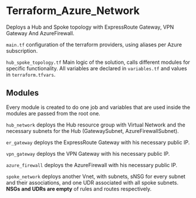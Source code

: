 

# Terraform_Azure_Network

Deploys a Hub and Spoke topology with ExpressRoute Gateway, VPN Gateway And AzureFirewall.

`main.tf` configuration of the terraform providers, using aliases per Azure subscription.

`hub_spoke_topology.tf` Main logic of the solution, calls different modules for specific functionality. All variables are declared in `variables.tf` and values in `terraform.tfvars`.

## Modules 
Every module is created to do one job and variables that are used inside the modules are passed from the root one.

`hub_network` deploys the Hub resource group with Virtual Network and the necessary subnets for the Hub (GatewaySubnet, AzureFirewallSubnet).

`er_gateway` deploys the ExpressRoute Gateway with his necessary public IP.

`vpn_gateway` deploys the VPN Gateway with his necessary public IP.

`azure_firewall` deploys the AzureFirewall with his necessary public IP.

`spoke_network` deploys another Vnet, with subnets, sNSG for every subnet and their associations, and one UDR associated with all spoke subnets. 
**NSGs and UDRs are empty** of rules and routes respectively.
